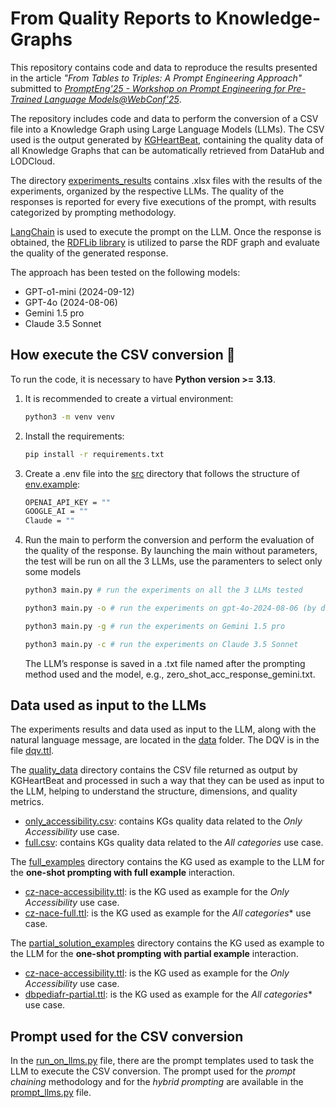# From Quality Reports to Knowledge-Graphs
This repository contains code and data to reproduce the results presented in the article *"From Tables to Triples: A Prompt Engineering Approach"* submitted to [*PromptEng'25 - Workshop on Prompt Engineering for Pre-Trained Language Models@WebConf'25*](https://prompteng-ws.github.io/2025/).

The repository includes code and data to perform the conversion of a CSV file into a Knowledge Graph using Large Language Models (LLMs). The CSV used is the output generated by [KGHeartBeat](https://github.com/isislab-unisa/KGHeartbeat), containing the quality data of all Knowledge Graphs that can be automatically retrieved from DataHub and LODCloud.

The directory [experiments_results](./data/experiments_results/) contains .xlsx files with the results of the experiments, organized by the respective LLMs. The quality of the responses is reported for every five executions of the prompt, with results categorized by prompting methodology.

[LangChain](https://python.langchain.com/docs/introduction/) is used to execute the prompt on the LLM. Once the response is obtained, the [RDFLib library](https://rdflib.readthedocs.io/en/stable/) is utilized to parse the RDF graph and evaluate the quality of the generated response.

The approach has been tested on the following models:
- GPT-o1-mini (2024-09-12)
- GPT-4o (2024-08-06)
- Gemini 1.5 pro
- Claude 3.5 Sonnet

## How execute the CSV conversion 🚀
To run the code, it is necessary to have **Python version >= 3.13**.

1. It is recommended to create a virtual environment:

    ```sh
    python3 -m venv venv
    ```

2. Install the requirements:

    ```sh
    pip install -r requirements.txt
    ```

3. Create a .env file into the [src](./src/) directory that follows the structure of [env.example](./src/env.example):
    ```sh
    OPENAI_API_KEY = ""
    GOOGLE_AI = ""
    Claude = ""
    ```

4. Run the main to perform the conversion and perform the evaluation of the quality of the response. By launching the main without parameters, the test will be run on all the 3 LLMs, use the paramenters to select only some models
    ```sh
    python3 main.py # run the experiments on all the 3 LLMs tested

    python3 main.py -o # run the experiments on gpt-4o-2024-08-06 (by default is the model selected, you can change it by modifying the openAI_model variable in the main.py script)

    python3 main.py -g # run the experiments on Gemini 1.5 pro

    python3 main.py -c # run the experiments on Claude 3.5 Sonnet
    ```

   The LLM’s response is saved in a .txt file named after the prompting method used and the model, e.g., zero_shot_acc_response_gemini.txt.

## Data used as input to the LLMs
The experiments results and data used as input to the LLM, along with the natural language message, are located in the [data](./data/) folder. The DQV is in the file [dqv.ttl](./data/dqv.ttl). 

The [quality_data](./data/quality_data/) directory contains the CSV file returned as output by KGHeartBeat and processed in such a way that they can be used as input to the LLM, helping to understand the structure, dimensions, and quality metrics.
- [only_accessibility.csv](./data/quality_data/only_accessibility.csv): contains KGs quality data related to the *Only Accessibility* use case.
- [full.csv](./data/quality_data/full.csv): contains KGs quality data related to the *All categories* use case.

The [full_examples](./data/full_examples/) directory contains the KG used as example to the LLM for the **one-shot prompting with full example** interaction.
- [cz-nace-accessibility.ttl](./data/full_examples/cz-nace-accessibility.ttl): is the KG used as example for the *Only Accessibility* use case.
- [cz-nace-full.ttl](./data/full_examples/cz-nace-full.ttl): is the KG used as example for the *All categories** use case.

 The [partial_solution_examples](./data/partial_solution_examples/) directory contains the KG used as example to the LLM for the **one-shot prompting with partial example** interaction.
 - [cz-nace-accessibility.ttl](./data/partial_solution_examples/cz-nace-accessibility.ttl): is the KG used as example for the *Only Accessibility* use case.
- [dbpediafr-partial.ttl](./data/partial_solution_examples/dbpediafr-partial.ttl): is the KG used as example for the *All categories** use case.

## Prompt used for the CSV conversion
In the [run_on_llms.py](./src/run_on_llms.py) file, there are the prompt templates used to task the LLM to execute the CSV conversion. The prompt used for the *prompt chaining* methodology and for the *hybrid prompting* are available in the [prompt_llms.py](./src/prompt_llms.py) file.